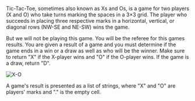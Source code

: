Tic-Tac-Toe, sometimes also known as Xs and Os, is a game for two players (X and O)
who take turns marking the spaces in a 3×3 grid.
The player who succeeds in placing three respective marks 
in a horizontal, vertical, or diagonal rows (NW-SE and NE-SW) wins the game.

But we will not be playing this game.
You will be the referee for this games results. 
You are given a result of a game and you must determine 
if the game ends in a win or a draw as well as who will be the winner. 
Make sure to return "X" if the X-player wins and "O" if the O-player wins. If the game is a draw, return "D".

![X-O](x-o-referee.svg)

A game's result is presented as a list of strings, where "X" and "O" are players' marks and "." is the empty cell.



